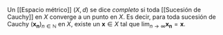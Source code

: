 Un [[Espacio métrico]] $(X, d)$ se dice _completo_ si toda [[Sucesión de Cauchy]] en $X$ converge a un punto en $X$. Es decir, para toda sucesión de Cauchy $(\mathbf{x_n})_{n\in\mathbb{N}}$ en $X$, existe un $\mathbf{x} \in X$ tal que $\lim_{n \to \infty} \mathbf{x_n} = \mathbf{x}$.